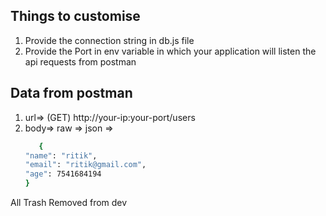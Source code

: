 ## Things to customise
1. Provide the connection string in db.js file
2. Provide the Port in env variable in which your application will listen the api requests from postman

## Data from postman
1. url=> (GET) http://your-ip:your-port/users
2. body=> raw => json =>
   ```bash
      {
   "name": "ritik",
   "email": "ritik@gmail.com",
   "age": 7541684194
   }
   ```
All Trash Removed from dev
